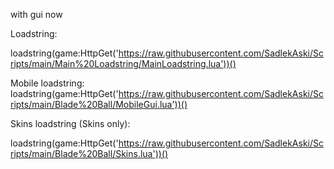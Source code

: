 with gui now

Loadstring:


loadstring(game:HttpGet('https://raw.githubusercontent.com/SadlekAski/Scripts/main/Main%20Loadstring/MainLoadstring.lua'))()

Mobile loadstring:
loadstring(game:HttpGet('https://raw.githubusercontent.com/SadlekAski/Scripts/main/Blade%20Ball/MobileGui.lua'))()


Skins loadstring (Skins only):

loadstring(game:HttpGet('https://raw.githubusercontent.com/SadlekAski/Scripts/main/Blade%20Ball/Skins.lua'))()
